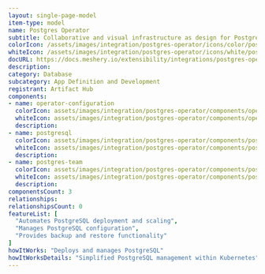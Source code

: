 ```yaml
---
layout: single-page-model
item-type: model
name: Postgres Operator
subtitle: Collaborative and visual infrastructure as design for Postgres Operator
colorIcon: /assets/images/integration/postgres-operator/icons/color/postgres-operator-color.svg
whiteIcon: /assets/images/integration/postgres-operator/icons/white/postgres-operator-white.svg
docURL: https://docs.meshery.io/extensibility/integrations/postgres-operator
description: 
category: Database
subcategory: App Definition and Development
registrant: Artifact Hub
components: 
- name: operator-configuration
  colorIcon: assets/images/integration/postgres-operator/components/operator-configuration/icons/color/operator-configuration-color.svg
  whiteIcon: assets/images/integration/postgres-operator/components/operator-configuration/icons/white/operator-configuration-white.svg
  description: 
- name: postgresql
  colorIcon: assets/images/integration/postgres-operator/components/postgresql/icons/color/postgresql-color.svg
  whiteIcon: assets/images/integration/postgres-operator/components/postgresql/icons/white/postgresql-white.svg
  description: 
- name: postgres-team
  colorIcon: assets/images/integration/postgres-operator/components/postgres-team/icons/color/postgres-team-color.svg
  whiteIcon: assets/images/integration/postgres-operator/components/postgres-team/icons/white/postgres-team-white.svg
  description: 
componentsCount: 3
relationships: 
relationshipsCount: 0
featureList: [
  "Automates PostgreSQL deployment and scaling",
  "Manages PostgreSQL configuration",
  "Provides backup and restore functionality"
]
howItWorks: "Deploys and manages PostgreSQL"
howItWorksDetails: "Simplified PostgreSQL management within Kubernetes"
---
```

